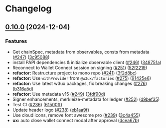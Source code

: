 # Changelog

## [0.10.0](https://github.com/polkadot-cloud/polkadot-developer-console/compare/v0.9.1...v0.10.0) (2024-12-04)


### Features

* Get chainSpec, metadata from observables, consts from metadata ([#247](https://github.com/polkadot-cloud/polkadot-developer-console/issues/247)) ([3c95088](https://github.com/polkadot-cloud/polkadot-developer-console/commit/3c950886ca087c3d285ecb05f4e7f7c58a1a72aa))
* install PAPI dependencies & initialize observable client ([#246](https://github.com/polkadot-cloud/polkadot-developer-console/issues/246)) ([348751a](https://github.com/polkadot-cloud/polkadot-developer-console/commit/348751a53244082b834b85e9eea4fc5183a8d3a0))
* Reconnect to Wallet Connect session on signing ([#251](https://github.com/polkadot-cloud/polkadot-developer-console/issues/251)) ([52f2219](https://github.com/polkadot-cloud/polkadot-developer-console/commit/52f22198917677def95836d4ef66878125858e73))
* **refactor:** Restructure project to mono repo ([#241](https://github.com/polkadot-cloud/polkadot-developer-console/issues/241)) ([3f2d8bc](https://github.com/polkadot-cloud/polkadot-developer-console/commit/3f2d8bcf711b31e321d70d3a8dbc29d6190132c9))
* **refactor:** Use `withProvider` from `@w3ux/factories` ([#275](https://github.com/polkadot-cloud/polkadot-developer-console/issues/275)) ([91425e6](https://github.com/polkadot-cloud/polkadot-developer-console/commit/91425e6d73fb9a1b3b30371d0845c6844984cd5d))
* **refactor:** Use latest w3ux packages, fix breaking changes ([#276](https://github.com/polkadot-cloud/polkadot-developer-console/issues/276)) ([b316a5d](https://github.com/polkadot-cloud/polkadot-developer-console/commit/b316a5d7b5b6898e26490343b2ce315d05833fde))
* **refactor:** Use metadata v15 ([#249](https://github.com/polkadot-cloud/polkadot-developer-console/issues/249)) ([3fdf90d](https://github.com/polkadot-cloud/polkadot-developer-console/commit/3fdf90d653a5a0c9facfa23cc5e3196dfb9aa3e3))
* Signer enhancements, merkleize-metadata for ledger ([#252](https://github.com/polkadot-cloud/polkadot-developer-console/issues/252)) ([d9bef35](https://github.com/polkadot-cloud/polkadot-developer-console/commit/d9bef35554d73bd7e8a720e24cf8694891b6ee43))
* Test CI ([#236](https://github.com/polkadot-cloud/polkadot-developer-console/issues/236)) ([61500ff](https://github.com/polkadot-cloud/polkadot-developer-console/commit/61500ff6d4ff1993b45063dc123484be753d3486))
* Update header logo ([#238](https://github.com/polkadot-cloud/polkadot-developer-console/issues/238)) ([eb1aa9f](https://github.com/polkadot-cloud/polkadot-developer-console/commit/eb1aa9f381f9689aeede597fd9a526eeafd0f3b3))
* Use cloud icons, remove font awesome pro ([#239](https://github.com/polkadot-cloud/polkadot-developer-console/issues/239)) ([3c4a455](https://github.com/polkadot-cloud/polkadot-developer-console/commit/3c4a455dd5a0f053d65e0128131b53f288caaae3))
* **ux:** auto close wallet connect modal after approval ([dcea67b](https://github.com/polkadot-cloud/polkadot-developer-console/commit/dcea67bc0e6bca759f07871425a2d45b8db5b6db))
